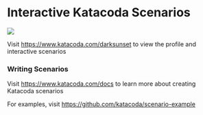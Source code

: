# Interactive Katacoda Scenarios

[![](http://shields.katacoda.com/katacoda/darksunset/count.svg)](https://www.katacoda.com/darksunset "Get your profile on Katacoda.com")

Visit https://www.katacoda.com/darksunset to view the profile and interactive scenarios

### Writing Scenarios
Visit https://www.katacoda.com/docs to learn more about creating Katacoda scenarios

For examples, visit https://github.com/katacoda/scenario-example
